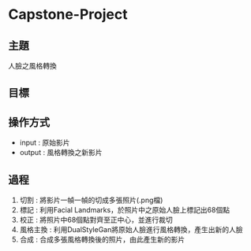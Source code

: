 # Capstone-Project
## 主題
人臉之風格轉換
## 目標

## 操作方式
- input : 原始影片 
- output : 風格轉換之新影片 
## 過程 
1. 切割 : 將影片一幀一幀的切成多張照片(.png檔)
2. 標記 : 利用Facial Landmarks，於照片中之原始人臉上標記出68個點
3. 校正 : 將照片中68個點對齊至正中心，並進行裁切
4. 風格主換 : 利用DualStyleGan將原始人臉進行風格轉換，產生出新的人臉
5. 合成 : 合成多張風格轉換後的照片，由此產生新的影片
